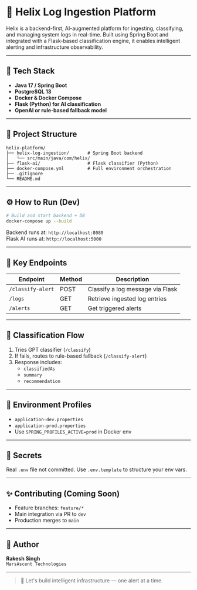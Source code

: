# 🧬 Helix Log Ingestion Platform

Helix is a backend-first, AI-augmented platform for ingesting, classifying, and managing system logs in real-time. Built using Spring Boot and integrated with a Flask-based classification engine, it enables intelligent alerting and infrastructure observability.

---

## 🚀 Tech Stack

- **Java 17 / Spring Boot**
- **PostgreSQL 13**
- **Docker & Docker Compose**
- **Flask (Python) for AI classification**
- **OpenAI or rule-based fallback model**

---

## 📁 Project Structure

```
helix-platform/
├── helix-log-ingestion/       # Spring Boot backend
│   └── src/main/java/com/helix/
├── flask-ai/                  # Flask classifier (Python)
├── docker-compose.yml         # Full environment orchestration
├── .gitignore
└── README.md
```

---

## ⚙️ How to Run (Dev)

```bash
# Build and start backend + DB
docker-compose up --build
```

Backend runs at: `http://localhost:8080`  
Flask AI runs at: `http://localhost:5000`

---

## 🔌 Key Endpoints

| Endpoint                 | Method | Description                             |
|--------------------------|--------|-----------------------------------------|
| `/classify-alert`        | POST   | Classify a log message via Flask        |
| `/logs`                  | GET    | Retrieve ingested log entries           |
| `/alerts`                | GET    | Get triggered alerts                    |

---

## 🧠 Classification Flow

1. Tries GPT classifier (`/classify`)
2. If fails, routes to rule-based fallback (`/classify-alert`)
3. Response includes:
   - `classifiedAs`
   - `summary`
   - `recommendation`

---

## 📄 Environment Profiles

- `application-dev.properties`
- `application-prod.properties`
- Use `SPRING_PROFILES_ACTIVE=prod` in Docker env

---

## 🔐 Secrets

Real `.env` file not committed. Use `.env.template` to structure your env vars.

---

## ✨ Contributing (Coming Soon)

- Feature branches: `feature/*`
- Main integration via PR to `dev`
- Production merges to `main`

---

## 📌 Author

**Rakesh Singh**  
`MarsAscent Technologies`

---

> 💬 Let's build intelligent infrastructure — one alert at a time.
